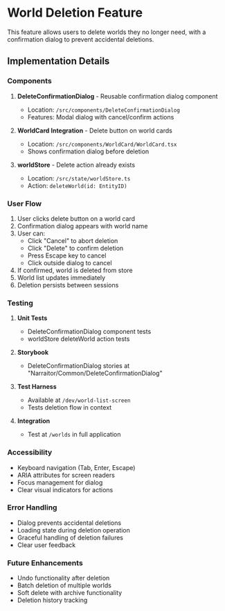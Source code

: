# World Deletion Feature

This feature allows users to delete worlds they no longer need, with a confirmation dialog to prevent accidental deletions.

## Implementation Details

### Components

1. **DeleteConfirmationDialog** - Reusable confirmation dialog component
   - Location: `/src/components/DeleteConfirmationDialog`
   - Features: Modal dialog with cancel/confirm actions
   
2. **WorldCard Integration** - Delete button on world cards
   - Location: `/src/components/WorldCard/WorldCard.tsx`
   - Shows confirmation dialog before deletion

3. **worldStore** - Delete action already exists
   - Location: `/src/state/worldStore.ts`
   - Action: `deleteWorld(id: EntityID)`

### User Flow

1. User clicks delete button on a world card
2. Confirmation dialog appears with world name
3. User can:
   - Click "Cancel" to abort deletion
   - Click "Delete" to confirm deletion
   - Press Escape key to cancel
   - Click outside dialog to cancel
4. If confirmed, world is deleted from store
5. World list updates immediately
6. Deletion persists between sessions

### Testing

1. **Unit Tests**
   - DeleteConfirmationDialog component tests
   - worldStore deleteWorld action tests

2. **Storybook**
   - DeleteConfirmationDialog stories at "Narraitor/Common/DeleteConfirmationDialog"

3. **Test Harness**
   - Available at `/dev/world-list-screen`
   - Tests deletion flow in context

4. **Integration**
   - Test at `/worlds` in full application

### Accessibility

- Keyboard navigation (Tab, Enter, Escape)
- ARIA attributes for screen readers
- Focus management for dialog
- Clear visual indicators for actions

### Error Handling

- Dialog prevents accidental deletions
- Loading state during deletion operation
- Graceful handling of deletion failures
- Clear user feedback

### Future Enhancements

- Undo functionality after deletion
- Batch deletion of multiple worlds
- Soft delete with archive functionality
- Deletion history tracking